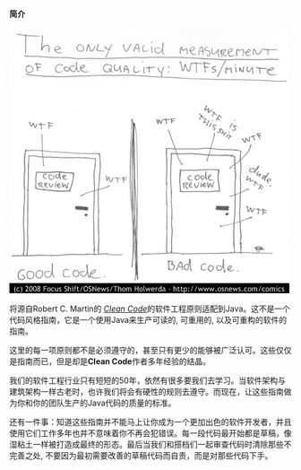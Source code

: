 #### 简介
![一张用你阅读代码时吐槽的数量来评估软件质量的搞笑图片](/images/CleanCode/dirtyCode.png)


将源自Robert C. Martin的 [*Clean Code*](https://www.amazon.com/Clean-Code-Handbook-Software-Craftsmanship/dp/0132350882)的软件工程原则适配到Java。这不是一个代码风格指南，它是一个使用Java来生产可读的, 可重用的, 以及可重构的软件的指南。


这里的每一项原则都不是必须遵守的，甚至只有更少的能够被广泛认可。这些仅仅是指南而已，但是却是**Clean Code**作者多年经验的结晶。


我们的软件工程行业只有短短的50年，依然有很多要我们去学习。当软件架构与建筑架构一样古老时，也许我们将会有硬性的规则去遵守。而现在，让这些指南做为你和你的团队生产的Java代码的质量的标准。


还有一件事：知道这些指南并不能马上让你成为一个更加出色的软件开发者，并且使用它们工作多年也并不意味着你不再会犯错误。每一段代码最开始都是草稿，像湿粘土一样被打造成最终的形态。最后当我们和搭档们一起审查代码时清除那些不完善之处, 不要因为最初需要改善的草稿代码而自责，而是对那些代码下手。